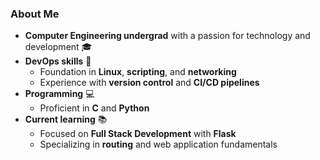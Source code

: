 ### About Me
- **Computer Engineering undergrad** with a passion for technology and development 🎓
- **DevOps skills** 🚀
  - Foundation in **Linux**, **scripting**, and **networking**
  - Experience with **version control** and **CI/CD pipelines**
- **Programming** 💻
  - Proficient in **C** and **Python**
- **Current learning** 📚
  - Focused on **Full Stack Development** with **Flask**
  - Specializing in **routing** and web application fundamentals
  
